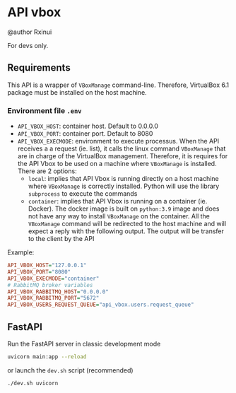 # API vbox

@author Rxinui

For devs only.

## Requirements

This API is a wrapper of `VBoxManage` command-line. Therefore, VirtualBox 6.1 package must be installed on the host machine.

### Environment file `.env`

- `API_VBOX_HOST`: container host. Default to 0.0.0.0
- `API_VBOX_PORT`: container port. Default to 8080
- `API_VBOX_EXECMODE`: environment to execute processus. When the API receives a a request (ie. list), it calls the linux command `VBoxManage` that are in charge of the VirtualBox management. Therefore, it is requires for the API Vbox to be used on a machine where `VBoxManage` is installed. There are 2 options:
    - `local`: implies that API Vbox is running directly on a host machine where `VBoxManage` is correctly installed. Python will use the library `subprocess` to execute the commands
    - `container`: implies that API Vbox is running on a container (ie. Docker). The docker image is built on `python:3.9` image and does not have any way to install `VBoxManage` on the container. All the `VBoxManage` command will be redirected to the host machine and will expect a reply with the following output. The output will be transfer to the client by the API

Example:

```ini
API_VBOX_HOST="127.0.0.1"
API_VBOX_PORT="8080"
API_VBOX_EXECMODE="container"
# RabbitMQ broker variables
API_VBOX_RABBITMQ_HOST="0.0.0.0"
API_VBOX_RABBITMQ_PORT="5672"
API_VBOX_USERS_REQUEST_QUEUE="api_vbox.users.request_queue"
```

## FastAPI

Run the FastAPI server in classic development mode

```sh
uvicorn main:app --reload
```

or launch the `dev.sh` script (recommended)

```sh
./dev.sh uvicorn
```